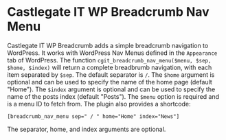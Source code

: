 # Castlegate IT WP Breadcrumb Nav Menu #

Castlegate IT WP Breadcrumb adds a simple breadcrumb navigation to WordPress. It works with WordPress Nav Menus defined in the `Appearance` tab of WordPress. The function `cgit_breadcrumb_nav_menu($menu, $sep, $home, $index)` will return a complete breadbrumb navigation, with each item separated by `$sep`. The default separator is ` / `. The `$home` argument is optional and can be used to specify the name of the home page (default "Home"). The `$index` argument is optional and can be used to specify the name of the posts index (default "Posts"). The `$menu` option is required and is a menu ID to fetch from. The plugin also provides a shortcode:

    [breadcrumb_nav_menu sep=" / " home="Home" index="News"]

The separator, home, and index arguments are optional.
